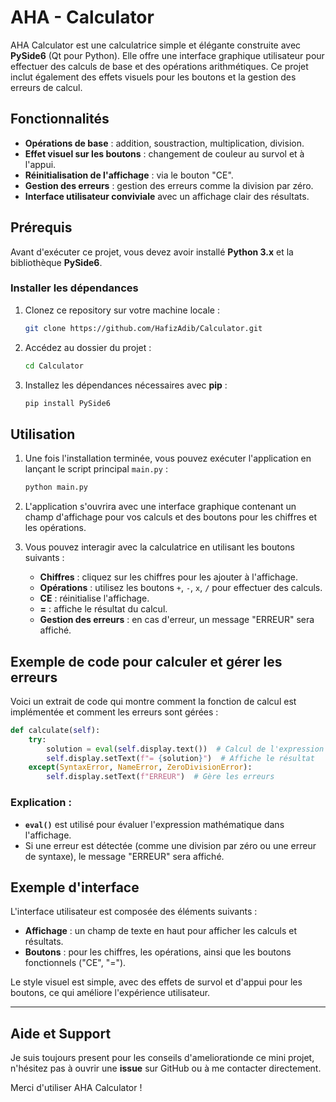 # AHA - Calculator

AHA Calculator est une calculatrice simple et élégante construite avec **PySide6** (Qt pour Python). Elle offre une interface graphique utilisateur pour effectuer des calculs de base et des opérations arithmétiques. Ce projet inclut également des effets visuels pour les boutons et la gestion des erreurs de calcul.

## Fonctionnalités

- **Opérations de base** : addition, soustraction, multiplication, division.
- **Effet visuel sur les boutons** : changement de couleur au survol et à l'appui.
- **Réinitialisation de l'affichage** : via le bouton "CE".
- **Gestion des erreurs** : gestion des erreurs comme la division par zéro.
- **Interface utilisateur conviviale** avec un affichage clair des résultats.

## Prérequis

Avant d'exécuter ce projet, vous devez avoir installé **Python 3.x** et la bibliothèque **PySide6**.

### Installer les dépendances

1. Clonez ce repository sur votre machine locale :

   ```bash
   git clone https://github.com/HafizAdib/Calculator.git
   ```

2. Accédez au dossier du projet :

   ```bash
   cd Calculator
   ```

3. Installez les dépendances nécessaires avec **pip** :

   ```bash
   pip install PySide6
   ```

## Utilisation

1. Une fois l'installation terminée, vous pouvez exécuter l'application en lançant le script principal `main.py` :

   ```bash
   python main.py
   ```

2. L'application s'ouvrira avec une interface graphique contenant un champ d'affichage pour vos calculs et des boutons pour les chiffres et les opérations.

3. Vous pouvez interagir avec la calculatrice en utilisant les boutons suivants :
   - **Chiffres** : cliquez sur les chiffres pour les ajouter à l'affichage.
   - **Opérations** : utilisez les boutons `+`, `-`, `x`, `/` pour effectuer des calculs.
   - **CE** : réinitialise l'affichage.
   - **=** : affiche le résultat du calcul.
   - **Gestion des erreurs** : en cas d'erreur, un message "ERREUR" sera affiché.

## Exemple de code pour calculer et gérer les erreurs

Voici un extrait de code qui montre comment la fonction de calcul est implémentée et comment les erreurs sont gérées :

```python
def calculate(self):
    try:    
        solution = eval(self.display.text())  # Calcul de l'expression
        self.display.setText(f"= {solution}")  # Affiche le résultat
    except(SyntaxError, NameError, ZeroDivisionError):
        self.display.setText(f"ERREUR")  # Gère les erreurs
```

### Explication :
- **`eval()`** est utilisé pour évaluer l'expression mathématique dans l'affichage.
- Si une erreur est détectée (comme une division par zéro ou une erreur de syntaxe), le message "ERREUR" sera affiché.

## Exemple d'interface

L'interface utilisateur est composée des éléments suivants :
- **Affichage** : un champ de texte en haut pour afficher les calculs et résultats.
- **Boutons** : pour les chiffres, les opérations, ainsi que les boutons fonctionnels ("CE", "=").

Le style visuel est simple, avec des effets de survol et d'appui pour les boutons, ce qui améliore l'expérience utilisateur.

---

## Aide et Support

Je suis toujours present pour les conseils d'ameliorationde ce mini projet, n'hésitez pas à ouvrir une **issue** sur GitHub ou à me contacter directement.

Merci d'utiliser AHA Calculator !
